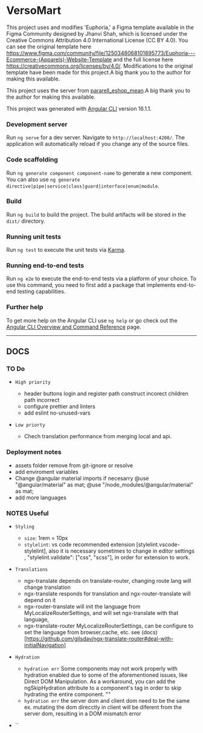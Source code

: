 # VersoMart

This project uses and modifies 'Euphoria,' a Figma template available in the Figma Community designed by Jhanvi Shah, which is licensed under the Creative Commons Attribution 4.0 International License (CC BY 4.0). You can see the original template here https://www.figma.com/community/file/1250348068101895773/Euphoria---Ecommerce-(Apparels)-Website-Template and the full license here https://creativecommons.org/licenses/by/4.0/.
Modifications to the original template have been made for this project.A big thank you to the author for making this available.

This project uses the server from [pararell_eshop_mean](https://github.com/pararell/eshop_mean).A big thank you to the author for making this available.

This project was generated with [Angular CLI](https://github.com/angular/angular-cli) version 16.1.1.

### Development server

Run `ng serve` for a dev server. Navigate to `http://localhost:4200/`. The application will automatically reload if you change any of the source files.

### Code scaffolding

Run `ng generate component component-name` to generate a new component. You can also use `ng generate directive|pipe|service|class|guard|interface|enum|module`.

### Build

Run `ng build` to build the project. The build artifacts will be stored in the `dist/` directory.

### Running unit tests

Run `ng test` to execute the unit tests via [Karma](https://karma-runner.github.io).

### Running end-to-end tests

Run `ng e2e` to execute the end-to-end tests via a platform of your choice. To use this command, you need to first add a package that implements end-to-end testing capabilities.

### Further help

To get more help on the Angular CLI use `ng help` or go check out the [Angular CLI Overview and Command Reference](https://angular.io/cli) page.

---

## DOCS

### TO Do

- `High priority`

  - header buttons login and register path construct incorect children path incorrect
  - configure prettier and linters
  - add eslint no-unused-vars

- `Low priorty`
  - Chech translation performance from merging local and api.

### Deployment notes

- assets folder remove from git-ignore or resolve
- add enviroment variables
- Change @angular material imports if necesarry
  @use "@angular/material" as mat;
  @use "/node_modules/@angular/material" as mat;
- add more languages

### NOTES Useful

- `Styling`
  - `size`: 1rem = 10px
  - `stylelint`: vs code recommended extension [stylelint.vscode-stylelint], also it is necessary sometimes
    to change in editor settings , "stylelint.validate": ["css", "scss"], in order for extension to work.
- `Translations`

  - ngx-translate depends on translate-router, changing route lang will change translation
  - ngx-translate responds for translation and ngx-router-translate will depend on it
  - ngx-router-translate will init the language from MyLocalizeRouterSettings, and will set ngx-translate with that language,
  - ngx-translate-router MyLocalizeRouterSettings, can be configure to set the language from browser,cache, etc. see (docs)[https://github.com/gilsdav/ngx-translate-router#deal-with-initialNavigation]

- `Hydration`

  - `hydration err` Some components may not work properly with hydration enabled due to some of the aforementioned issues, like Direct DOM Manipulation. As a workaround, you can add the ngSkipHydration attribute to a component's tag in order to skip hydrating the entire component.
    "<example-cmp ngSkipHydration />"
  - `hydration err` the server dom and client dom need to be the same
    ex. mutating the dom direcctly in client will be diferent from the server dom, resulting in a DOM mismatch error

- ``

